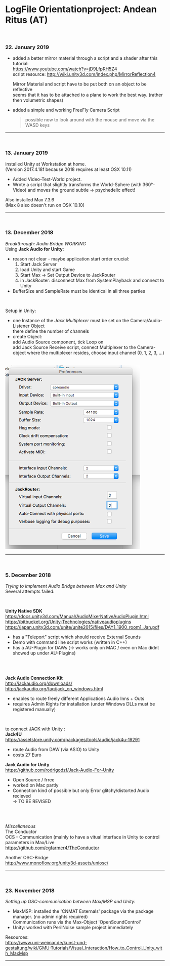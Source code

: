# LogFile Orientationproject: Andean Ritus (AT) #
<br>


### 22. January 2019 ###  
* added a better mirror material through a script and a shader after this tutorial:  
  https://www.youtube.com/watch?v=jD9LfpRH5Z4  
  script resource: http://wiki.unity3d.com/index.php/MirrorReflection4  
  
  Mirror Material and script have to be put both on an object to be reflective  
  seems that it has to be attached to a plane to work the best way. (rather then volumetric shapes)  
  
* added a simple and working FreeFly Camera Script  
  > possible now to look around with the mouse and move via the WASD keys


<hr>
<br>

### 13. January 2019 ###  
installed Unity at Workstation at home.  
(Version 2017.4.18f because 2018 requires at least OSX 10.11) 

* Added Video-Test-World project.  
* Wrote a script that slightly transforms the World-Sphere (with 360°-Video)
  and moves the ground subtle -> psychedelic effect!
  
Also installed Max 7.3.6  
(Max 8 also doesn't run on OSX 10.10)  


<hr>
<br>

### 13. December 2018 ###  
*Breakthrough: Audio Bridge WORKING*    
Using **Jack Audio for Unity**:
* reason not clear - maybe application start order crucial:
  1. Start Jack Server
  2. load Unity and start Game
  3. Start Max -> Set Output Device to JackRouter
  4. in JackRouter: disconnect Max from SystemPlayback and connect to Unity
* BufferSize and SampleRate must be identical in all three parties  
<br>
  
Setup in Unity:
* one Instance of the *Jack Multiplexer* must be set on the Camera/Audio-Listener Object  
  there define the number of channels
* create Object:  
  add Audio Source component, tick Loop on  
  add Jack Source Receive script, connect Multiplexer to the Camera-object where the multiplexer resides, choose input channel (0, 1, 2, 3, ...)  
  <br>
  
![alt text](JackAudio-Prefs.png "Preferences")

<hr>
<br>

### 5. December 2018 ###   
*Trying to implement Audio Bridge between Max and Unity*  
Several attempts failed:  


<br>  

**Unity Native SDK**  
https://docs.unity3d.com/Manual/AudioMixerNativeAudioPlugin.html  
https://bitbucket.org/Unity-Technologies/nativeaudioplugins  
https://japan.unity3d.com/unite/unite2015/files/DAY1_1900_room1_Jan.pdf  
* has a "Teleport" script which should receive External Sounds
* Demo with command line script works (written in C++)
* has a AU-Plugin for DAWs (-> works only on MAC / even on Mac didnt showed up under AU-Plugins)

<br>  
<br>

**Jack Audio Connection Kit**  
http://jackaudio.org/downloads/  
http://jackaudio.org/faq/jack_on_windows.html  
* enables to route freely different Applications Audio Inns + Outs  
* requires Admin Rights for installation (under Windows DLLs must be registered manually)  

<br>


to connect JACK with Unity  :  
**Jack4U**  
https://assetstore.unity.com/packages/tools/audio/jack4u-19291
* route Audio from DAW (via ASIO) to Unity
* costs 27 Euro  

**Jack Audio for Unity**  
https://github.com/rodrigodzf/Jack-Audio-For-Unity
* Open Source / frree  
* worked on Mac partly  
* Connection kind of possible but only Error glitchy/distorted Audio recieved  
-> TO BE REVISED  

  
<br>  
<br>  
   

*Miscellaneous*  
The Conductor  
OCS - Communication (mainly to have a vitual interface in Unity to control parameters in Max/Live  
https://github.com/cgfarmer4/TheConductor  

Another OSC-Bridge  
http://www.monoflow.org/unity3d-assets/uniosc/
<hr>
<br>


### 23. November 2018 ###  
*Setting up OSC-communication between Max/MSP and Unity:*    
* MaxMSP: installed the 'CNMAT Externals' package via the package manager. (no admin rights required)  
Communication runs via the Max-Object 'OpenSoundControl'
* Unity: worked with PerilNoise sample project immediately    
  
Resources:  
https://www.uni-weimar.de/kunst-und-gestaltung/wiki/GMU:Tutorials/Visual_Interaction/How_to_Control_Unity_with_MaxMsp
<hr>
